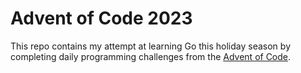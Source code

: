 # Advent of Code 2023

This repo contains my attempt at learning Go this holiday season by
completing daily programming challenges from the
[Advent of Code](https://adventofcode.com/).
